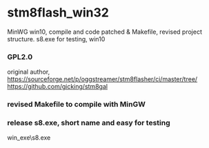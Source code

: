 # stm8flash_win32
MinWG win10, compile and code patched & Makefile, revised project structure.
s8.exe for testing, win10

### GPL2.0
original author, https://sourceforge.net/p/oggstreamer/stm8flasher/ci/master/tree/  
https://github.com/gicking/stm8gal  

### revised Makefile to compile with MinGW

### release s8.exe, short name and easy for testing

win_exe\s8.exe

